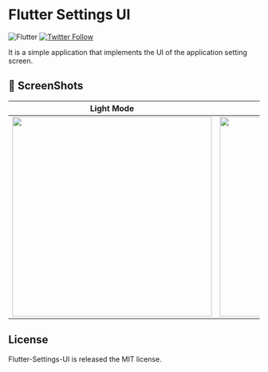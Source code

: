 # Flutter Settings UI
![Flutter](https://img.shields.io/badge/platform-Flutter-blue.svg) [![Twitter Follow](https://img.shields.io/twitter/follow/mcz9mm.svg?style=social)](https://twitter.com/mcz9mm)

It is a simple application that implements the UI of the application setting screen.

## 📸 ScreenShots

| Light Mode | Dark Mode|
|------|-------|
|<img src="https://user-images.githubusercontent.com/11751495/82136935-2ee74180-984e-11ea-9828-588fbc59b857.png" width="400">|<img src="https://user-images.githubusercontent.com/11751495/82136936-31499b80-984e-11ea-9fbd-402f99bd8924.png" width="400">|


## License
Flutter-Settings-UI is released the MIT license.

